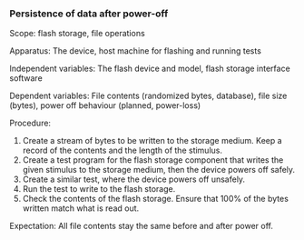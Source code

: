 ### Persistence of data after power-off
Scope: flash storage, file operations

Apparatus: The device, host machine for flashing and running tests

Independent variables: The flash device and model, flash storage interface software

Dependent variables: File contents (randomized bytes, database), file size (bytes), power off behaviour (planned, power-loss)

Procedure:

1. Create a stream of bytes to be written to the storage medium. Keep a record of the contents and the length of the stimulus.
2. Create a test program for the flash storage component that writes the given stimulus to the storage medium, then the device powers off safely.
3. Create a similar test, where the device powers off unsafely.
4. Run the test to write to the flash storage.
5. Check the contents of the flash storage. Ensure that 100% of the bytes written match what is read out.

Expectation: All file contents stay the same before and after power off.
